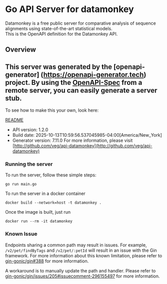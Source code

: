 # Go API Server for datamonkey

Datamonkey is a free public server for comparative analysis of sequence alignments using state-of-the-art statistical models. <br> This is the OpenAPI definition for the Datamonkey API.


## Overview
This server was generated by the [openapi-generator]
(https://openapi-generator.tech) project.
By using the [OpenAPI-Spec](https://github.com/OAI/OpenAPI-Specification) from a remote server, you can easily generate a server stub.
-

To see how to make this your own, look here:

[README](https://openapi-generator.tech)

- API version: 1.2.0
- Build date: 2025-10-13T10:59:56.537045985-04:00[America/New_York]
- Generator version: 7.11.0
For more information, please visit [http://github.com/veg/api-datamonkey](http://github.com/veg/api-datamonkey)

### Running the server

To run the server, follow these simple steps:

```
go run main.go
```

To run the server in a docker container
```
docker build --network=host -t datamonkey .
```

Once the image is built, just run
```
docker run --rm -it datamonkey
```

### Known Issue

Endpoints sharing a common path may result in issues. For example, `/v2/pet/findByTags` and `/v2/pet/:petId` will result in an issue with the Gin framework. For more information about this known limitation, please refer to [gin-gonic/gin#388](https://github.com/gin-gonic/gin/issues/388) for more information.

A workaround is to manually update the path and handler. Please refer to [gin-gonic/gin/issues/205#issuecomment-296155497](https://github.com/gin-gonic/gin/issues/205#issuecomment-296155497) for more information.
